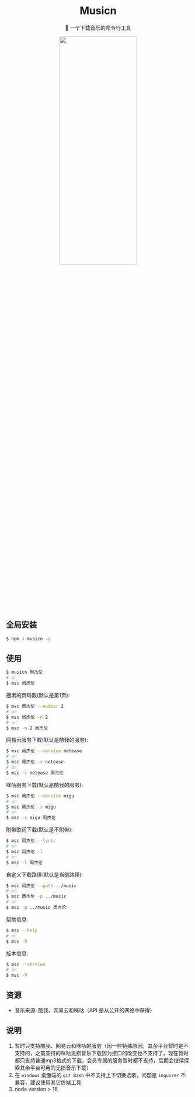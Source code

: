 <div align="center">

# Musicn

🎵 一个下载音乐的命令行工具

<img src="https://user-images.githubusercontent.com/44596995/182657804-3d67bde4-c23e-4071-89c7-4804729be68f.gif" width="65%" height="40%" />

</div>

## 全局安装

```bash
$ npm i musicn -g
```

## 使用

```bash
$ musicn 周杰伦
# or
$ msc 周杰伦
```

搜索的页码数(默认是第1页):

```bash
$ msc 周杰伦 --number 2
# or
$ msc 周杰伦 -n 2
# or
$ msc -n 2 周杰伦
```

网易云服务下载(默认是酷我的服务):

```bash
$ msc 周杰伦 --service netease
# or
$ msc 周杰伦 -s netease
# or
$ msc -s netease 周杰伦
```

咪咕服务下载(默认是酷我的服务):

```bash
$ msc 周杰伦 --service migu
# or
$ msc 周杰伦 -s migu
# or
$ msc -s migu 周杰伦
```

附带歌词下载(默认是不附带):

```bash
$ msc 周杰伦 --lyric
# or
$ msc 周杰伦 -l
# or
$ msc -l 周杰伦
```

自定义下载路径(默认是当前路径):

```bash
$ msc 周杰伦 --path ../music
# or
$ msc 周杰伦 -p ../music
# or
$ msc -p ../music 周杰伦
```

帮助信息:

```bash
$ msc --help
# or
$ msc -h
```

版本信息:

```bash
$ msc --version
# or
$ msc -V
```

## 资源

- 音乐来源: 酷我、网易云和咪咕（API 是从公开的网络中获得）

## 说明

1. 暂时只支持酷我、网易云和咪咕的服务（因一些特殊原因，其余平台暂时是不支持的，之前支持的咪咕无损音乐下载因为接口的改变也不支持了，现在暂时都只支持普通mp3格式的下载，会员专属的服务暂时都不支持，后期会继续探索其余平台可用的无损音乐下载）
2. 在 `windows` 桌面端的 `git Bash` 中不支持上下切换选歌，问题是 `inquirer` 不兼容，建议使用其它终端工具
3. node version > 16
